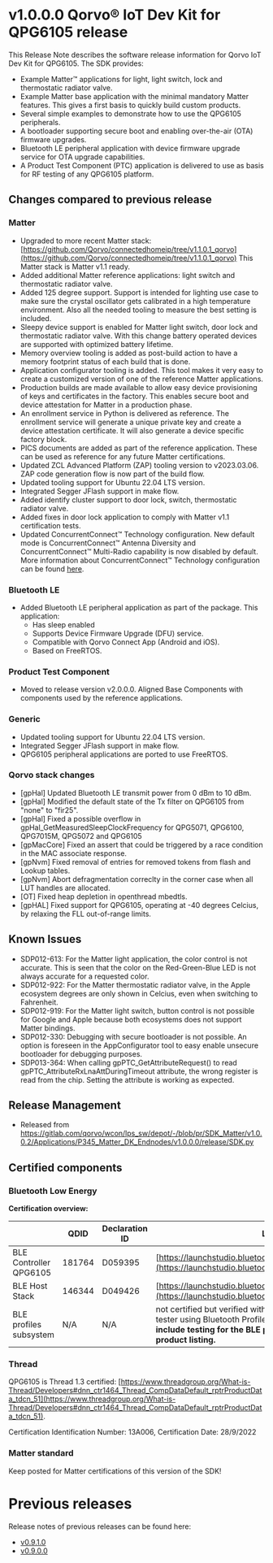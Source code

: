 # v1.0.0.0 Qorvo&reg; IoT Dev Kit for QPG6105 release
This Release Note describes the software release information for Qorvo IoT Dev Kit for QPG6105. The
SDK provides:
- Example Matter&trade; applications for light, light switch, lock and thermostatic radiator valve.
- Example Matter base application with the minimal mandatory Matter features. This gives a first basis to quickly
build custom products.
- Several simple examples to demonstrate how to use the QPG6105 peripherals.
- A bootloader supporting secure boot and enabling over-the-air (OTA) firmware upgrades.
- Bluetooth LE peripheral application with device firmware upgrade service for OTA upgrade capabilities.
- A Product Test Component (PTC) application is delivered to use as basis for RF testing of any QPG6105 platform.

## Changes compared to previous release
### Matter
- Upgraded to more recent Matter stack: [https://github.com/Qorvo/connectedhomeip/tree/v1.1.0.1_qorvo](https://github.com/Qorvo/connectedhomeip/tree/v1.1.0.1_qorvo)
This Matter stack is Matter v1.1 ready.
- Added additional Matter reference applications: light switch and thermostatic radiator valve.
- Added 125 degree support. Support is intended for lighting use case to make sure the crystal oscillator gets
calibrated in a high temperature environment. Also all the needed tooling to measure the best setting is included.
- Sleepy device support is enabled for Matter light switch, door lock and thermostatic radiator valve. With this change
battery operated devices are supported with optimized battery lifetime.
- Memory overview tooling is added as post-build action to have a memory footprint status of each build that is done.
- Application configurator tooling is added. This tool makes it very easy to create a customized version of one of the
reference Matter applications.
- Production builds are made available to allow easy device provisioning of keys and certificates in the factory. This
enables secure boot and device attestation for Matter in a production phase.
- An enrollment service in Python is delivered as reference. The enrollment service will generate a unique private key
and create a device attestation certificate. It will also generate a device specific factory block.
- PICS documents are added as part of the reference application. These can be used as reference for any future Matter
certifications.
- Updated ZCL Advanced Platform (ZAP) tooling version to v2023.03.06. ZAP code generation flow is now part of the build
flow.
- Updated tooling support for Ubuntu 22.04 LTS version.
- Integrated Segger JFlash support in make flow.
- Added identify cluster support to door lock, switch, thermostatic radiator valve.
- Added fixes in door lock application to comply with Matter v1.1 certification tests.
- Updated ConcurrentConnect&trade; Technology configuration. New default mode is ConcurrentConnect&trade; Antenna
Diversity and ConcurrentConnect&trade; Multi-Radio capability is now disabled by default. More information about
ConcurrentConnect&trade; Technology configuration can be found
[here](./Documents/Guides/concurrent_connect_technology_configuration.md).

### Bluetooth LE
- Added Bluetooth LE peripheral application as part of the package. This application:
  - Has sleep enabled
  - Supports Device Firmware Upgrade (DFU) service.
  - Compatible with Qorvo Connect App (Android and iOS).
  - Based on FreeRTOS.

### Product Test Component
- Moved to release version v2.0.0.0. Aligned Base Components with components used by the reference applications.

### Generic
- Updated tooling support for Ubuntu 22.04 LTS version.
- Integrated Segger JFlash support in make flow.
- QPG6105 peripheral applications are ported to use FreeRTOS.


### Qorvo stack changes
- [gpHal] Updated Bluetooth LE transmit power from 0 dBm to 10 dBm.
- [gpHal] Modified the default state of the Tx filter on QPG6105 from "none" to "fir25".
- [gpHal] Fixed a possible overflow in gpHal_GetMeasuredSleepClockFrequency for QPG5071, QPG6100, QPG7015M, QPG5072 and QPG6105
- [gpMacCore] Fixed an assert that could be triggered by a race condition in the MAC associate response.
- [gpNvm] Fixed removal of entries for removed tokens from flash and Lookup tables.
- [gpNvm] Abort defragmentation correclty in the corner case when all LUT handles are allocated.
- [OT] Fixed heap depletion in openthread mbedtls.
- [gpHAL] Fixed support for QPG6105, operating at -40 degrees Celcius, by relaxing the FLL out-of-range limits.

## Known Issues
- SDP012-613: For the Matter light application, the color control is not accurate. This is seen that the color on the
Red-Green-Blue LED is not always accurate for a requested color.
- SDP012-922: For the Matter thermostatic radiator valve, in the Apple ecosystem degrees are only shown in Celcius, even
when switching to Fahrenheit.
- SDP012-919: For the Matter light switch, button control is not possible for Google and Apple because both ecosystems
does not support Matter bindings.
- SDP012-330: Debugging with secure bootloader is not possible. An option is foreseen in the AppConfigurator tool to
easy enable unsecure bootloader for debugging purposes.
- SDP013-364: When calling gpPTC_GetAttributeRequest() to read gpPTC_AttributeRxLnaAttDuringTimeout attribute, the wrong
register is read from the chip. Setting the attribute is working as expected.

## Release Management
- Released from https://gitlab.com/qorvo/wcon/lps_sw/depot/-/blob/pr/SDK_Matter/v1.0.0.2/Applications/P345_Matter_DK_Endnodes/v1.0.0.0/release/SDK.py

## Certified components

### Bluetooth Low Energy

**Certification overview:**

|  | QDID | Declaration ID | Link |
| --- | --- | --- | --- |
| BLE Controller QPG6105 | 181764 | D059395 | [https://launchstudio.bluetooth.com/ListingDetails/145366](https://launchstudio.bluetooth.com/ListingDetails/145366) |
| BLE Host Stack | 146344 | D049426 | [https://launchstudio.bluetooth.com/ListingDetails/103670](https://launchstudio.bluetooth.com/ListingDetails/103670) |
| BLE profiles subsystem | N/A | N/A | not certified but verified with the TCRL.2018-2 compliance tester using Bluetooth Profile Tuning Suites 7.3.0. **Please include testing for the BLE profiles included in your end-product listing.** |

### Thread

QPG6105 is Thread 1.3 certified: [https://www.threadgroup.org/What-is-Thread/Developers#dnn_ctr1464_Thread_CompDataDefault_rptrProductData_tdcn_51](https://www.threadgroup.org/What-is-Thread/Developers#dnn_ctr1464_Thread_CompDataDefault_rptrProductData_tdcn_51).

Certification Identification Number: 13A006, Certification Date: 28/9/2022

### Matter standard

Keep posted for Matter certifications of this version of the SDK!

# Previous releases

Release notes of previous releases can be found here:
- [v0.9.1.0](https://github.com/Qorvo/QMatter/blob/v0.9.1.0/RELEASE_NOTES.md)
- [v0.9.0.0](https://github.com/Qorvo/QMatter/blob/v0.9.0.0/RELEASE_NOTES.md)

